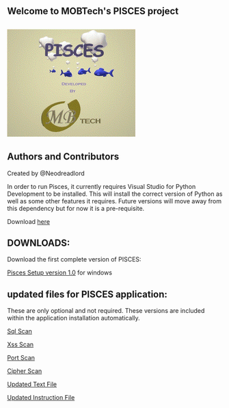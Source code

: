 ## Welcome to MOBTech's PISCES project

## ![image](images/splash.gif)

## Authors and Contributors
Created by @Neodreadlord

In order to run Pisces, it currently requires Visual Studio for Python Development to be installed.
This will install the correct version of Python as well as some other features it requires. 
Future versions will move away from this dependency but for now it is a pre-requisite.

Download [here](https://visualstudio.microsoft.com/thank-you-downloading-visual-studio/?sku=Community&rel=16)

## DOWNLOADS:

Download the first complete version of PISCES:

[Pisces Setup version 1.0](https://github.com/Neodreadlord/pisces/raw/master/Setup.exe)  for windows



## updated files for PISCES application:
These are only optional and not required.
These versions are included within the application installation automatically.

[Sql Scan](sqli_scan.py)

[Xss Scan](xss_scan.py)

[Port Scan](port_scan.py)

[Cipher Scan](test_ciphers.py)

[Updated Text File](updated.txt)

[Updated Instruction File](instructions.txt)


